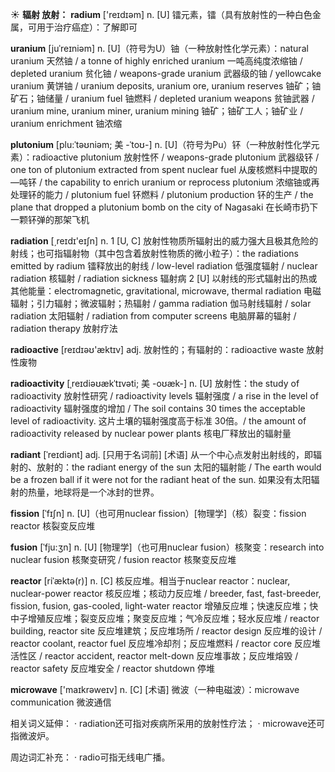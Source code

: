 ☀ <span class="category">**辐射 放射：**</span>
<span class="vocabulary">**radium**</span> ['reɪdɪəm] 
<span class="definition">n. [U] 镭元素，镭（具有放射性的一种白色金属，可用于治疗癌症）：</span>了解即可
      
<span class="vocabulary">**uranium**</span> [juˈreɪniəm]
<span class="definition">n. [U]（符号为U）铀（一种放射性化学元素）：</span>natural uranium 天然铀 / a tonne of highly enriched uranium 一吨高纯度浓缩铀 / depleted uranium 贫化铀 / weapons-grade uranium 武器级的铀 / yellowcake uranium 黄饼铀 / uranium deposits, uranium ore, uranium reserves 铀矿；铀矿石；铀储量 / uranium fuel 铀燃料 / depleted uranium weapons 贫铀武器 / uranium mine, uranium miner, uranium mining 铀矿；铀矿工人；铀矿业 / uranium enrichment 铀浓缩

<span class="vocabulary">**plutonium**</span> [plu:ˈtəʊniəm; 美 -ˈtoʊ-]
<span class="definition">n. [U]（符号为Pu）钚（一种放射性化学元素）：</span>radioactive plutonium 放射性怀 / weapons-grade plutonium 武器级钚 / one ton of plutonium extracted from spent nuclear fuel 从废核燃料中提取的—吨钚 / the capability to enrich uranium or reprocess plutonium 浓缩铀或再处理钚的能力 / plutonium fuel 钚燃料 / plutonium production 钚的生产 / the plane that dropped a plutonium bomb on the city of Nagasaki 在长崎市扔下一颗钚弹的那架飞机

<span class="vocabulary">**radiation**</span> [͵reɪdɪ'eɪʃn] 
<span class="definition">n. 1 [U, C] 放射性物质所辐射出的威力强大且极其危险的射线；也可指辐射物（其中包含着放射性物质的微小粒子）：</span>the radiations emitted by radium 镭释放出的射线 / low-level radiation 低强度辐射 / nuclear radiation 核辐射 / radiation sickness 辐射病 <span class="definition">2 [U] 以射线的形式辐射出的热或其他能量：</span>electromagnetic, gravitational, microwave, thermal radiation 电磁辐射；引力辐射；微波辐射；热辐射 / gamma radiation 伽马射线辐射 / solar radiation 太阳辐射 / radiation from computer screens 电脑屏幕的辐射 / radiation therapy 放射疗法

<span class="vocabulary">**radioactive**</span> [reɪdɪəʊ'æktɪv] 
<span class="definition">adj. 放射性的；有辐射的：</span>radioactive waste 放射性废物
                      
<span class="vocabulary">**radioactivity**</span> [ˌreɪdiəʊækˈtɪvəti; 美 -oʊæk-]
<span class="definition">n. [U] 放射性：</span>the study of radioactivity 放射性研究 / radioactivity levels 辐射强度 / a rise in the level of radioactivity 辐射强度的增加 / The soil contains 30 times the acceptable level of radioactivity. 这片土壤的辐射强度高于标准 30倍。/ the amount of radioactivity released by nuclear power plants 核电厂释放出的辐射量

<span class="vocabulary">**radiant**</span> [ˈreɪdiənt]
<span class="definition">adj. [只用于名词前] [术语] 从一个中心点发射出射线的，即辐射的、放射的：</span>the radiant energy of the sun 太阳的辐射能 / The earth would be a frozen ball if it were not for the radiant heat of the sun. 如果没有太阳辐射的热量，地球将是一个冰封的世界。           

<span class="vocabulary">**fission**</span> [ˈfɪʃn]
<span class="definition">n. [U]（也可用nuclear fission）[物理学]（核）裂变：</span>fission reactor 核裂变反应堆
           
<span class="vocabulary">**fusion**</span> [ˈfju:ʒn]
<span class="definition">n. [U] [物理学]（也可用nuclear fusion）核聚变：</span>research into nuclear fusion 核聚变研究 / fusion reactor 核聚变反应堆
           
<span class="vocabulary">**reactor**</span> [riˈæktə(r)]
<span class="definition">n. [C] 核反应堆。相当于nuclear reactor：</span>nuclear, nuclear-power reactor 核反应堆；核动力反应堆 / breeder, fast, fast-breeder, fission, fusion, gas-cooled, light-water reactor 增殖反应堆；快速反应堆；快中子增殖反应堆；裂变反应堆；聚变反应堆；气冷反应堆；轻水反应堆 / reactor building, reactor site 反应堆建筑；反应堆场所 / reactor design 反应堆的设计 / reactor coolant, reactor fuel 反应堆冷却剂；反应堆燃料 / reactor core 反应堆活性区 / reactor accident, reactor melt-down 反应堆事故；反应堆熔毁 / reactor safety 反应堆安全 / reactor shutdown 停堆

<span class="vocabulary">**microwave**</span> ['maɪkrəweɪv] 
<span class="definition">n. [C] [术语] 微波（一种电磁波）：</span>microwave communication 微波通信
 
相关词义延伸：
· radiation还可指对疾病所采用的放射性疗法；
· microwave还可指微波炉。

周边词汇补充：
· radio可指无线电广播。

